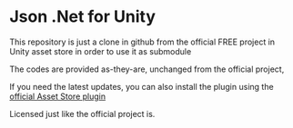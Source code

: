 # Json .Net for Unity
This repository is just a clone in github from the official FREE project in Unity asset store in order to use it as submodule

The codes are provided as-they-are, unchanged from the official project,

If you need the latest updates, you can also install the plugin using the
[official Asset Store plugin](https://assetstore.unity.com/packages/tools/input-management/json-net-for-unity-11347)

Licensed just like the official project is.